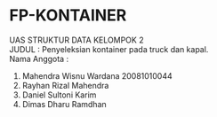 # FP-KONTAINER
UAS STRUKTUR DATA KELOMPOK 2
</br>JUDUL : Penyeleksian kontainer pada truck dan kapal.</br>
Nama Anggota :
1. Mahendra Wisnu Wardana 20081010044
2. Rayhan Rizal Mahendra
3. Daniel Sultoni Karim
4. Dimas Dharu Ramdhan
